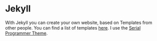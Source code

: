 # Jekyll

With Jekyll you can create your own website, based on Templates from other people. You can find a list of templates [here](https://jekyllthemes.io/free). I use the [Serial Programmer Theme](https://github.com/skyface753/skyface753.github.io).
